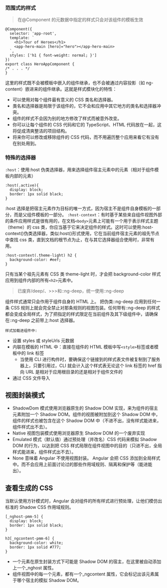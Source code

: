 ### 范围式的样式

> 在@Component 的元数据中指定的样式只会对该组件的模板生效

```
@Component({
  selector: 'app-root',
  template: `
    <h1>Tour of Heroes</h1>
    <app-hero-main [hero]="hero"></app-hero-main>
  `,
  styles: ['h1 { font-weight: normal; }']
})
export class HeroAppComponent {
/* . . . */
}
```

这里的样式既不会被模板中嵌入的组件继承，也不会被通过内容投影（如 ng-content）嵌进来的组件继承。这就是样式模块化的特性：

- 可以使用对每个组件最有意义的 CSS 类名和选择器。
- 类名和选择器是局限于该组件的，它不会和应用中其它地方的类名和选择器冲突。
- 组件的样式不会因为别的地方修改了样式而被意外改变。
- 你可以让每个组件的 CSS 代码和它的 TypeScript、HTML 代码放在一起，这将促成清爽整洁的项目结构。
- 将来你可以修改或移除组件的 CSS 代码，而不用遍历整个应用来看它有没有在别处用到。

### 特殊的选择器

`:host`：使用:host 伪类选择器，用来选择组件宿主元素中的元素（相对于组件模板内部的元素）

```
:host(.active){
  display: block;
  border: 1px solid black;
}
```

:host 选择是把宿主元素作为目标的唯一方式，因为宿主不是组件自身模板的一部分，而是父组件模板的一部分。
`:host-context`：有时基于某些来自组件视图外部的条件应用样式是很有用的，在文档`<body>`元素上可能有一个用于表示样式主题（theme）的 css 类，你应当基于它来决定组件的样式。这时可以使用:host-context()伪类选择器，类似:host()形式使用，它在当前组件宿主元素的祖先节点中查找 css 类，直到文档的根节点为止，在与其它选择器组合使用时，非常有用。

```
:host-context(.theme-light) h2 {
  background-color: #eef;
}
```

只有当某个祖先元素有 CSS 类 theme-light 时，才会把 background-color 样式应用到组件内部的所有`<h2>`元素中。

> 已废弃/deep/、>>>和::ng-deep，统一使用::ng-deep

组件样式通常只会作用于组件自身的 HTML 上。
把伪类::ng-deep 应用到任何一条 CSS 规则上就会完全禁止对那条规则的视图包装。任何带有::ng-deep 的样式都会变成全局样式，为了把指定的样式限定在当前组件及其下级组件中，请确保在::ng-deep 之前带上:host 选择器。

`样式加载进组件中:`

- 设置 styles 或 styleUrls 元数据
- 内联在模板的 HTML 中：直接在组件的 HTML 模板中写`<style>`标签或者模板中的 link 标签
  - 当使用 CLI 进行构件时，要确保这个链接到的样式表文件被复制到了服务器上，只要引用过，CLI 就会计入这个样式表无论这个 link 标签的 href 指向 URL 是相对于应用根目录的还是相对于组件文件的
- 通过 CSS 文件导入

## 视图封装模式

- ShadowDom 模式使用浏览器原生的 Shadow DOM 实现，来为组件的宿主元素附加一个 Shadow DOM。组件的视图被附加到这个 Shadow DOM 中，组件的样式也被包含在这个 Shadow DOM 中（不进不出，没有样式能进来，组件样式出不去）。
- Native 视图包装模式使用浏览器原生 Shadow DOM 的一个废弃实现
- Emulated 模式（默认值）通过预处理（并改名）CSS 代码来模拟 Shadow DOM 的行为，以达到把 CSS 样式局限在组件视图中的目的（只进不出，全局样式能进来，组件样式出不去）。
- None 意味着 Angular 不使用视图封装。 Angular 会把 CSS 添加到全局样式中。而不会应用上前面讨论过的那些作用域规则、隔离和保护等（能进能出）。

## 查看生成的 CSS

当默认使用方针模式时，Angular 会对组件的所有样式进行预处理，让他们模仿出标准的 Shadow CSS 作用域规则。

```
[_nghost-pmm-5] {
  display: block;
  border: 1px solid black;
}

h3[_ngcontent-pmm-6] {
  background-color: white;
  border: 1px solid #777;
}
```

- 一个元素在原生封装方式下可能是 Shadow DOM 的宿主，在这里被自动添加上一个\_nghost 属性。
- 组件视图中的每一个元素，都有一个\_ngcontent 属性，它会标记出该元素属于哪个宿主的模拟 Shadow DOM。
